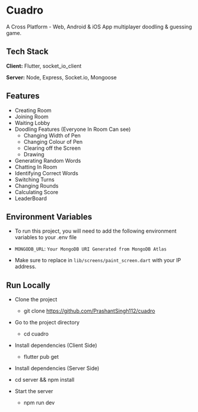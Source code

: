 
# Cuadro

A Cross Platform - Web, Android & iOS App multiplayer doodling & guessing game.


## Tech Stack

**Client:** Flutter, socket_io_client

**Server:** Node, Express, Socket.io, Mongoose

  
## Features

- Creating Room
- Joining Room
- Waiting Lobby
- Doodling Features (Everyone In Room Can see)
    - Changing Width of Pen
    - Changing Colour of Pen
    - Clearing off the Screen
    - Drawing
- Generating Random Words
- Chatting In Room
- Identifying Correct Words
- Switching Turns
- Changing Rounds
- Calculating Score
- LeaderBoard
  
## Environment Variables

- To run this project, you will need to add the following environment variables to your .env file

- `MONGODB_URL`: `Your MongoDB URI Generated from MongoDB Atlas`

- Make sure to replace <yourip> in `lib/screens/paint_screen.dart` with your IP address.

  
## Run Locally

- Clone the project


     - git clone https://github.com/PrashantSingh112/cuadro


- Go to the project directory

     - cd cuadro


- Install dependencies (Client Side)

     - flutter pub get


- Install dependencies (Server Side)

- cd server && npm install


- Start the server

    - npm run dev


 

